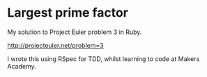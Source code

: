 Largest prime factor
====================

My solution to Project Euler problem 3 in Ruby.

http://projecteuler.net/problem=3

I wrote this using RSpec for TDD, whilst learning to code at Makers Academy.

